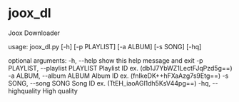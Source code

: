 ﻿# joox_dl

Joox Downloader

usage: joox_dl.py [-h] [-p PLAYLIST] [-a ALBUM] [-s SONG] [-hq]

optional arguments:
  -h, --help            show this help message and exit
  -p PLAYLIST, --playlist PLAYLIST
                        Playlist ID ex. (db1J7YbWZ1LectFJqPzd5g==)
  -a ALBUM, --album ALBUM
                        Album ID ex. (fnIkeDK++hFXaAzg7s9Etg==)
  -s SONG, --song SONG  Song ID ex. (TtEH_iaoAGl1dh5KsV44pg==)
  -hq, --highquality    High quality
